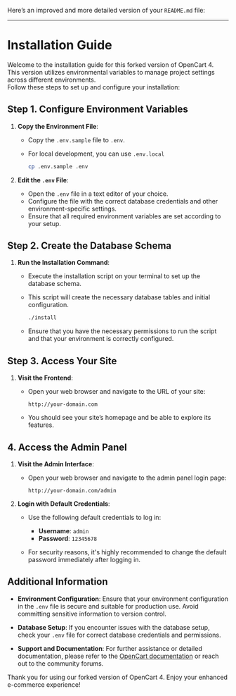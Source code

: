 Here’s an improved and more detailed version of your `README.md` file:

---

# Installation Guide

Welcome to the installation guide for this forked version of OpenCart 4.  
This version utilizes environmental variables to manage project settings across different environments.  
Follow these steps to set up and configure your installation:

## Step 1. **Configure Environment Variables**

1. **Copy the Environment File**:

   - Copy the `.env.sample` file to `.env`. 
   - For local development, you can use `.env.local`

     ```bash
     cp .env.sample .env
     ```

2. **Edit the `.env` File**:

   - Open the `.env` file in a text editor of your choice.
   - Configure the file with the correct database credentials and other environment-specific settings. 
   - Ensure that all required environment variables are set according to your setup.

## Step 2. **Create the Database Schema**

1. **Run the Installation Command**:
   
   - Execute the installation script on your terminal to set up the database schema. 
   - This script will create the necessary database tables and initial configuration.

     ```bash
     ./install
     ```

   - Ensure that you have the necessary permissions to run the script and that your environment is correctly configured.

## Step 3. **Access Your Site**

1. **Visit the Frontend**:

   - Open your web browser and navigate to the URL of your site:

     ```
     http://your-domain.com
     ```
   - You should see your site’s homepage and be able to explore its features.

## 4. **Access the Admin Panel**

1. **Visit the Admin Interface**:

   - Open your web browser and navigate to the admin panel login page:

     ```
     http://your-domain.com/admin
     ```

2. **Login with Default Credentials**:

   - Use the following default credentials to log in:

     - **Username**: `admin`
     - **Password**: `12345678`

   - For security reasons, it's highly recommended to change the default password immediately after logging in.

## Additional Information

- **Environment Configuration**: Ensure that your environment configuration in the `.env` file is secure and suitable for production use. Avoid committing sensitive information to version control.
  
- **Database Setup**: If you encounter issues with the database setup, check your `.env` file for correct database credentials and permissions.

- **Support and Documentation**: For further assistance or detailed documentation, please refer to the [OpenCart documentation](https://docs.opencart.com/) or reach out to the community forums.

Thank you for using our forked version of OpenCart 4. Enjoy your enhanced e-commerce experience!
